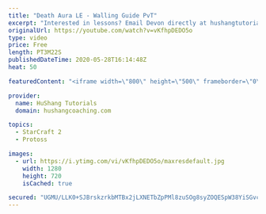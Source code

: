 ```yaml
---
title: "Death Aura LE - Walling Guide PvT"
excerpt: "Interested in lessons? Email Devon directly at hushangtutorials@outlook.com ------------------------------------------------------------------------------------------------------- Want to support HuShang Tutorials directly? Patreon is a website where you can contribute a monthly donation that will help"
originalUrl: https://youtube.com/watch?v=vKfhpDEDO5o
type: video
price: Free
length: PT3M22S
publishedDateTime: 2020-05-28T16:14:48Z
heat: 50

featuredContent: "<iframe width=\"800\" height=\"500\" frameborder=\"0\" src=\"https://www.youtube.com/embed/vKfhpDEDO5o\" allow=\"accelerometer; autoplay; encrypted-media; gyroscope; picture-in-picture\" allowfullscreen></iframe>"

provider:
  name: HuShang Tutorials
  domain: hushangcoaching.com

topics:
  - StarCraft 2
  - Protoss

images:
  - url: https://i.ytimg.com/vi/vKfhpDEDO5o/maxresdefault.jpg
    width: 1280
    height: 720
    isCached: true

secured: "UGMU/LLK0+SJBrskzrkbMTBx2jLXNETbZpPMl8zuSOg8syZOQESpW38YiSGvc0tyRVrs5Gkekn33giWgiLBfSeCyvkuk2rzxcQ8v/ZMen5fnScERRzoEOg4bSbvkq2RFG3zq/Y6Kk6xj3vNC7zAmPDG69X+dPhWF+CjZmxNOtEMl+HBeTEccF74fGZ4iVb51F3xthiOEvWq5zZBaJ+K9oQBnIiiskJXlUpISpGGsvYhm8+N9gF4meJQL7B2fGBh+c9eElj9k7Xqiai+KQmBt0Fh826kRpmgIHDPyFSMvzz43cR65+4+ilBEH9OgU1ZbWHiO8r/S2Ln7BMs9mSneYlGWiglExfhanJHSqpfkjc3KzCmhNdYSEZtfZUuMKWr956rslipX9oZjTZzCX3CcPmrHDty6XqeGus32jyC5iUZw=;/yF7/IT1pqHnXDF68xds0w=="
---
```



